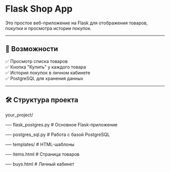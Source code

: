 # Flask Shop App

Это простое веб-приложение на Flask для отображения товаров, покупки и просмотра истории покупок.

---

## 🚀 Возможности

✅ Просмотр списка товаров  
✅ Кнопка "Купить" у каждого товара  
✅ История покупок в личном кабинете  
✅ PostgreSQL для хранения данных  

---

## 🛠️ Структура проекта

your_project/

── flask_postgres.py # Основное Flask-приложение

── postgres_sql.py # Работа с базой PostgreSQL

── templates/ # HTML-шаблоны

── items.html # Страница товаров

── buys.html # Личный кабинет
